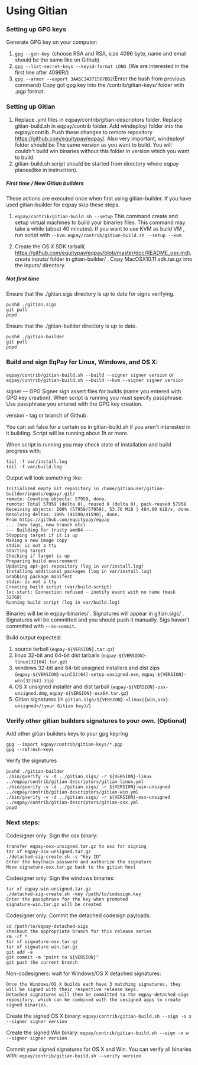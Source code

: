 Using Gitian
====================
### Setting up GPG keys
Generate GPG key on your computer:
1. ```gpg --gen-key ```(choose RSA and RSA, size 4096 byte, name and email should be the same like on Github)
2. ```gpg --list-secret-keys --keyid-format LONG ```(We are interested in the first line after 4096R/)
3. ```gpg --armor --export 3AA5C34371567BD2```(Enter the hash from previous command)
Copy got gpg key into the /contrib/gitian-keys/ folder with .pgp format.
### Setting up Gitian
1. Replace .yml files in eqpay/contrib/gitian-descriptors folder. Replace gitian-build.sh in eqpay/contrib folder. Add windeploy/ folder into the eqpay/contrib. Push these changes to remote repository https://github.com/equitypay/eqpay/. Also very important, windeploy/ folder should be The same version as you want to build. You will couldn't build win binaries without this folder in version which you want to build.
2. gitian-build.sh script should be started from directory where eqpay places(like in instruction).
##### First time / New Gitian builders
These actions are executed once when first using gitian-builder. If you have used gitian-builder for eqpay skip these steps.
1. ```eqpay/contrib/gitian-build.sh --setup``` This command create and setup virtual machines to build your binaries files. This command may take a while (about 40 minutes). If you want to use KVM as build VM , run script with ```--kvm```.
    ```eqpay/contrib/gitian-build.sh --setup --kvm```

2. Create the OS X SDK tarball( https://github.com/equitypay/eqpay/blob/master/doc/README_osx.md), create inputs/ folder in gitian-builder/ . Copy MacOSX10.11.sdk.tar.gz into the inputs/ directory.
##### Not first time
Ensure that the ./gitian.sigs directory is up to date for signs verifying.

    pushd ./gitian.sigs
    git pull
    popd

Ensure that the ./gitian-builder directory is up to date.

    pushd ./gitian-builder
    git pull
    popd

### Build and sign EqPay for Linux, Windows, and OS X:

  ```eqpay/contrib/gitian-build.sh --build --signer signer version``` or 
  ```eqpay/contrib/gitian-build.sh --build --kvm --signer signer version```

signer — GPG Signer sign assert files for builds (name you entered with GPG key creation). When script is running you must specify passphrase. Use passphrase you entered with the GPG key creation. 

version - tag or branch of Github.

You can set false for a certain os in gitian-build.sh if you aren't interested in it building.
Script will be running about 1h or more.

When script is running you may check state of installation and build progress with:

    tail -f var/install.log
    tail -f var/build.log
    
Output will look something like:
    
    Initialized empty Git repository in /home/gitianuser/gitian-builder/inputs/eqpay/.git/
    remote: Counting objects: 57959, done.
    remote: Total 57959 (delta 0), reused 0 (delta 0), pack-reused 57958
    Receiving objects: 100% (57959/57959), 53.76 MiB | 484.00 KiB/s, done.
    Resolving deltas: 100% (41590/41590), done.
    From https://github.com/equitypay/eqpay
    ... (new tags, new branch etc)
    --- Building for trusty amd64 ---
    Stopping target if it is up
    Making a new image copy
    stdin: is not a tty
    Starting target
    Checking if target is up
    Preparing build environment
    Updating apt-get repository (log in var/install.log)
    Installing additional packages (log in var/install.log)
    Grabbing package manifest
    stdin: is not a tty
    Creating build script (var/build-script)
    lxc-start: Connection refused - inotify event with no name (mask 32768)
    Running build script (log in var/build.log)


Binaries will be in eqpay-binaries/ . Signatures will appear in gitian.sigs/ . Signatures will be committed and you should push it manually. Sigs haven't committed with ```--no-commit```.

Build output expected:

  1. source tarball (`eqpay-${VERSION}.tar.gz`)
  2. linux 32-bit and 64-bit dist tarballs (`eqpay-${VERSION}-linux[32|64].tar.gz`)
  3. windows 32-bit and 64-bit unsigned installers and dist zips (`eqpay-${VERSION}-win[32|64]-setup-unsigned.exe`, `eqpay-${VERSION}-win[32|64].zip`)
  4. OS X unsigned installer and dist tarball (`eqpay-${VERSION}-osx-unsigned.dmg`, `eqpay-${VERSION}-osx64.tar.gz`)
  5. Gitian signatures (in `gitian.sigs/${VERSION}-<linux|{win,osx}-unsigned>/(your Gitian key)/`)

### Verify other gitian builders signatures to your own. (Optional)

Add other gitian builders keys to your gpg keyring

    gpg --import eqpay/contrib/gitian-keys/*.pgp
    gpg --refresh-keys

Verify the signatures

    pushd ./gitian-builder
    ./bin/gverify -v -d ../gitian.sigs/ -r ${VERSION}-linux ../eqpay/contrib/gitian-descriptors/gitian-linux.yml
    ./bin/gverify -v -d ../gitian.sigs/ -r ${VERSION}-win-unsigned ../eqpay/contrib/gitian-descriptors/gitian-win.yml
    ./bin/gverify -v -d ../gitian.sigs/ -r ${VERSION}-osx-unsigned ../eqpay/contrib/gitian-descriptors/gitian-osx.yml
    popd

### Next steps:

Codesigner only: Sign the osx binary:

    transfer eqpay-osx-unsigned.tar.gz to osx for signing
    tar xf eqpay-osx-unsigned.tar.gz
    ./detached-sig-create.sh -s "Key ID"
    Enter the keychain password and authorize the signature
    Move signature-osx.tar.gz back to the gitian host

Codesigner only: Sign the windows binaries:

    tar xf eqpay-win-unsigned.tar.gz
    ./detached-sig-create.sh -key /path/to/codesign.key
    Enter the passphrase for the key when prompted
    signature-win.tar.gz will be created

Codesigner only: Commit the detached codesign payloads:

    cd /path/to/eqpay-detached-sigs
    checkout the appropriate branch for this release series
    rm -rf *
    tar xf signature-osx.tar.gz
    tar xf signature-win.tar.gz
    git add -a
    git commit -m "point to ${VERSION}"
    git push the current branch

Non-codesigners: wait for Windows/OS X detached signatures:

    Once the Windows/OS X builds each have 3 matching signatures, they will be signed with their respective release keys.
    Detached signatures will then be committed to the eqpay-detached-sigs repository, which can be combined with the unsigned apps to create signed binaries.

Create the signed OS X binary:
```eqpay/contrib/gitian-build.sh --sign -o x --signer signer version```

Create the signed Win binary:
```eqpay/contrib/gitian-build.sh --sign -o w --signer signer version```

Commit your signed signatures for OS X and Win.
You can verify all binaries with:
```eqpay/contrib/gitian-build.sh --verify version```